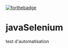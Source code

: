 [![forthebadge](https://github.com/Rooseveltson509/javaSelenium/blob/master/we-are-zenity-trust-in-quality.svg)](https://forthebadge.com)

# javaSelenium
test d'automatisation
